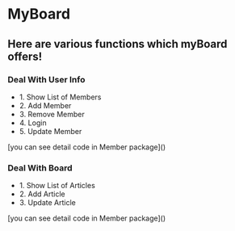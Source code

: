 # MyBoard
<h2>Here are various functions which myBoard offers!</h2>

<h3>Deal With User Info</h3>
<ul>
  <li>1. Show List of Members</li>
  <li>2. Add Member</li>
  <li>3. Remove Member</li>
  <li>4. Login</li>
  <li>5. Update Member</li>
</ul>
[you can see detail code in Member package]()

<h3>Deal With Board</h3>
<ul>
  <li>1. Show List of Articles</li>
  <li>2. Add Article</li>
  <li>3. Update Article</li>
</ul>
[you can see detail code in Member package]()
